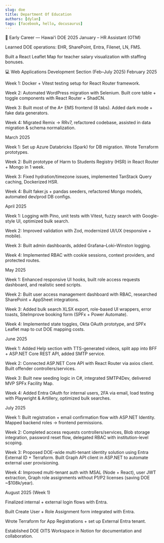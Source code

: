 ```yaml
---
slug: doe
title: Department Of Education
authors: [dylan]
tags: [facebook, hello, docusaurus]
---
```


🏢 Early Career — Hawai‘i DOE
2025 January – HR Assistant (OTM)

Learned DOE operations: EHR, SharePoint, Entra, Filenet, LN, FMS.

Built a React Leaflet Map for teacher salary visualization with staffing bonuses.

💻 Web Applications Development Section (Feb–July 2025)
February 2025

Week 1: Docker + Vitest testing setup for React Router framework.

Week 2: Automated WordPress migration with Selenium. Built core table + toggle components with React Router + ShadCN.

Week 3: Built most of the A+ EMS frontend (8 tabs). Added dark mode + fake data generators.

Week 4: Migrated Remix → RRv7, refactored codebase, assisted in data migration & schema normalization.

March 2025

Week 1: Set up Azure Databricks (Spark) for DB migration. Wrote Terraform prototypes.

Week 2: Built prototype of Harm to Students Registry (HSR) in React Router + Mongo in 1 week.

Week 3: Fixed hydration/timezone issues, implemented TanStack Query caching, Dockerized HSR.

Week 4: Built faker.js + pandas seeders, refactored Mongo models, automated dev/prod DB configs.

April 2025

Week 1: Logging with Pino, unit tests with Vitest, fuzzy search with Google-style UI, optimized bulk search.

Week 2: Improved validation with Zod, modernized UI/UX (responsive + mobile).

Week 3: Built admin dashboards, added Grafana–Loki–Winston logging.

Week 4: Implemented RBAC with cookie sessions, context providers, and protected routes.

May 2025

Week 1: Enhanced responsive UI hooks, built role access requests dashboard, and realistic seed scripts.

Week 2: Built user access management dashboard with RBAC, researched SharePoint + AppSheet integrations.

Week 3: Added bulk search XLSX export, role-based UI wrappers, error toasts, SiteImprove booking form (SPFx + Power Automate).

Week 4: Implemented state toggles, Okta OAuth prototype, and SPFx Leaflet map to cut DOE mapping costs.

June 2025

Week 1: Added Help section with TTS-generated videos, split app into BFF + ASP.NET Core REST API, added SMTP service.

Week 2: Connected ASP.NET Core API with React Router via axios client. Built offender controllers/services.

Week 3: Built new seeding logic in C#, integrated SMTP4Dev, delivered MVP SPFx Facility Map.

Week 4: Added Entra OAuth for internal users, 2FA via email, load testing with Playwright & Artillery, optimized bulk searches.

July 2025

Week 1: Built registration + email confirmation flow with ASP.NET Identity. Mapped backend roles → frontend permissions.

Week 2: Completed access requests controllers/services, Blob storage integration, password reset flow, delegated RBAC with institution-level scoping.

Week 3: Proposed DOE-wide multi-tenant identity solution using Entra External ID + Terraform. Built Graph API client in ASP.NET to automate external user provisioning.

Week 4: Improved multi-tenant auth with MSAL (Node + React), user JWT extraction, Graph role assignments without P1/P2 licenses (saving DOE ~$108k/year).

August 2025 (Week 1)

Finalized internal + external login flows with Entra.

Built Create User + Role Assignment form integrated with Entra.

Wrote Terraform for App Registrations + set up External Entra tenant.

Established DOE OITS Workspace in Notion for documentation and collaboration.
